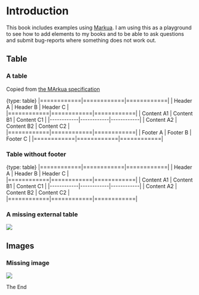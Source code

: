 # Introduction

This book includes examples using [Markua](https://leanpub.com/markua).
I am using this as a playground to see how to add elements to my books and to be able to ask questions and submit bug-reports where something does not work out.

## Table

### A table

Copied from [the MArkua specification](https://leanpub.com/markua/read#tables)

{type: table}
|============|============|============|
| Header A   | Header B   | Header C   |
|============|============|============|
| Content A1 | Content B1 | Content C1 |
|------------|------------|------------|
| Content A2 | Content B2 | Content C2 |
|============|============|============|
| Footer A   | Footer B   | Footer C   |
|============|============|============|


### Table without footer

{type: table}
|============|============|============|
| Header A   | Header B   | Header C   |
|============|============|============|
| Content A1 | Content B1 | Content C1 |
|------------|------------|------------|
| Content A2 | Content B2 | Content C2 |
|============|============|============|

### A missing external table 

![](tbl/some_table.tbl)


## Images

### Missing image

![](img/some_image.png)


The End
